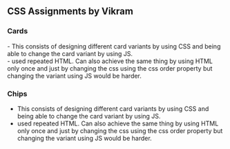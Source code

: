 <h2> CSS Assignments by Vikram</h2>
 
<h3>Cards</h3>
- This consists of designing different card variants by using CSS and being able to change the card variant by using JS. </br>
- used repeated HTML. Can also achieve the same thing by using HTML only once and just by changing the css using the css order property but changing the variant using JS would be harder.
<h3>Chips</h3>

- This consists of designing different card variants by using CSS and being able to change the card variant by using JS.
- used repeated HTML. Can also achieve the same thing by using HTML only once and just by changing the css using the css order property but changing the variant using JS would be harder.
